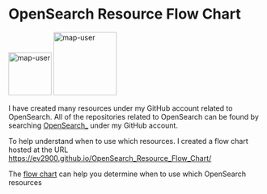 # OpenSearch Resource Flow Chart

 <img width="85" alt="map-user" src="https://img.shields.io/badge/views-205-green"> <img width="125" alt="map-user" src="https://img.shields.io/badge/unique visits-048-green">

I have created many resources under my GitHub account related to OpenSearch. All of the repositories related to OpenSearch can be found by searching [OpenSearch_](https://github.com/ev2900?tab=repositories&q=OpenSearch_&type=&language=&sort=) under my GitHub account.

To help understand when to use which resources. I created a flow chart hosted at the URL https://ev2900.github.io/OpenSearch_Resource_Flow_Chart/

The [flow chart](https://ev2900.github.io/OpenSearch_Resource_Flow_Chart/) can help you determine when to use which OpenSearch resources
